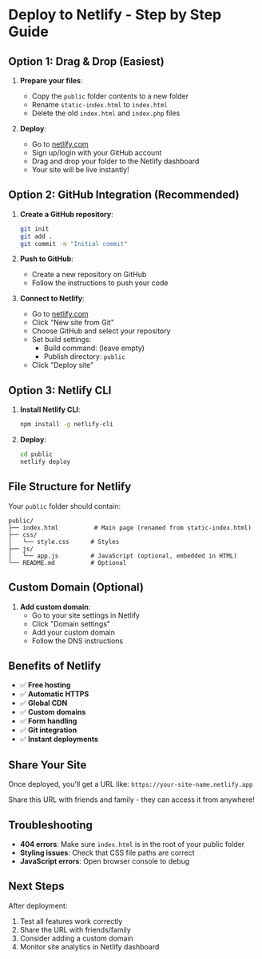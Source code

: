 # Deploy to Netlify - Step by Step Guide

## Option 1: Drag & Drop (Easiest)

1. **Prepare your files**:
   - Copy the `public` folder contents to a new folder
   - Rename `static-index.html` to `index.html`
   - Delete the old `index.html` and `index.php` files

2. **Deploy**:
   - Go to [netlify.com](https://netlify.com)
   - Sign up/login with your GitHub account
   - Drag and drop your folder to the Netlify dashboard
   - Your site will be live instantly!

## Option 2: GitHub Integration (Recommended)

1. **Create a GitHub repository**:
   ```bash
   git init
   git add .
   git commit -m "Initial commit"
   ```

2. **Push to GitHub**:
   - Create a new repository on GitHub
   - Follow the instructions to push your code

3. **Connect to Netlify**:
   - Go to [netlify.com](https://netlify.com)
   - Click "New site from Git"
   - Choose GitHub and select your repository
   - Set build settings:
     - Build command: (leave empty)
     - Publish directory: `public`
   - Click "Deploy site"

## Option 3: Netlify CLI

1. **Install Netlify CLI**:
   ```bash
   npm install -g netlify-cli
   ```

2. **Deploy**:
   ```bash
   cd public
   netlify deploy
   ```

## File Structure for Netlify

Your `public` folder should contain:
```
public/
├── index.html          # Main page (renamed from static-index.html)
├── css/
│   └── style.css      # Styles
├── js/
│   └── app.js         # JavaScript (optional, embedded in HTML)
└── README.md          # Optional
```

## Custom Domain (Optional)

1. **Add custom domain**:
   - Go to your site settings in Netlify
   - Click "Domain settings"
   - Add your custom domain
   - Follow the DNS instructions

## Benefits of Netlify

- ✅ **Free hosting**
- ✅ **Automatic HTTPS**
- ✅ **Global CDN**
- ✅ **Custom domains**
- ✅ **Form handling**
- ✅ **Git integration**
- ✅ **Instant deployments**

## Share Your Site

Once deployed, you'll get a URL like:
`https://your-site-name.netlify.app`

Share this URL with friends and family - they can access it from anywhere!

## Troubleshooting

- **404 errors**: Make sure `index.html` is in the root of your public folder
- **Styling issues**: Check that CSS file paths are correct
- **JavaScript errors**: Open browser console to debug

## Next Steps

After deployment:
1. Test all features work correctly
2. Share the URL with friends/family
3. Consider adding a custom domain
4. Monitor site analytics in Netlify dashboard 